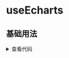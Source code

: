 <script setup>
import demo from './demo.vue'
</script>

# useEcharts
<ClientOnly>
  <description description="渲染echarts" /> 
</ClientOnly>

## 基础用法
<ClientOnly>
  <demo />
</ClientOnly>
<details>
<summary>查看代码</summary>

<<< @/hooks/useEcharts/demo.vue

</details>
